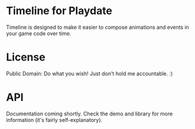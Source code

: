 # Timeline for Playdate

Timeline is designed to make it easier to compose animations and events in your game code over time.

# License

Public Domain: Do what you wish! Just don't hold me accountable. :)

# API

Documentation coming shortly. Check the demo and library for more information (it's fairly self-explanatory).